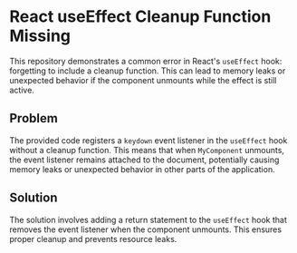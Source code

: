 # React useEffect Cleanup Function Missing

This repository demonstrates a common error in React's `useEffect` hook: forgetting to include a cleanup function.  This can lead to memory leaks or unexpected behavior if the component unmounts while the effect is still active.

## Problem

The provided code registers a `keydown` event listener in the `useEffect` hook without a cleanup function.  This means that when `MyComponent` unmounts, the event listener remains attached to the document, potentially causing memory leaks or unexpected behavior in other parts of the application.

## Solution

The solution involves adding a return statement to the `useEffect` hook that removes the event listener when the component unmounts. This ensures proper cleanup and prevents resource leaks.
